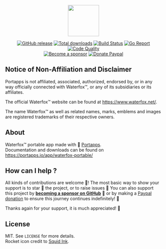 <p align="center"><a href="https://portapps.io/app/waterfox-portable/" target="_blank"><img width="100" src="https://github.com/portapps/waterfox-portable/blob/master/res/papp.png"></a></p>

<p align="center">
  <a href="https://portapps.io/app/waterfox-portable/#download"><img src="https://img.shields.io/github/release/portapps/waterfox-portable.svg?style=flat-square" alt="GitHub release"></a>
  <a href="https://portapps.io/app/waterfox-portable/#download"><img src="https://img.shields.io/github/downloads/portapps/waterfox-portable/total.svg?style=flat-square" alt="Total downloads"></a>
  <a href="https://travis-ci.com/portapps/waterfox-portable"><img src="https://img.shields.io/travis/com/portapps/waterfox-portable/master.svg?style=flat-square" alt="Build Status"></a>
  <a href="https://goreportcard.com/report/github.com/portapps/waterfox-portable"><img src="https://goreportcard.com/badge/github.com/portapps/waterfox-portable?style=flat-square" alt="Go Report"></a>
  <a href="https://app.codacy.com/gh/portapps/waterfox-portable"><img src="https://img.shields.io/codacy/grade/f4ff55cc864e44a6b04d660944f96422.svg?style=flat-square" alt="Code Quality"></a>
  <br /><a href="https://github.com/sponsors/crazy-max"><img src="https://img.shields.io/badge/sponsor-crazy--max-181717.svg?logo=github&style=flat-square" alt="Become a sponsor"></a>
  <a href="https://www.paypal.me/crazyws"><img src="https://img.shields.io/badge/donate-paypal-00457c.svg?logo=paypal&style=flat-square" alt="Donate Paypal"></a>
</p>

## Notice of Non-Affiliation and Disclaimer

Portapps is not affiliated, associated, authorized, endorsed by, or in any way officially connected with Waterfox™, or any of its subsidiaries or its affiliates.

The official Waterfox™ website can be found at https://www.waterfox.net/.

The name Waterfox™ as well as related names, marks, emblems and images are registered trademarks of their respective owners.

## About

Waterfox™ portable app made with 🚀 [Portapps](https://portapps.io).<br />
Documentation and downloads can be found on https://portapps.io/app/waterfox-portable/

## How can I help ?

All kinds of contributions are welcome :raised_hands:! The most basic way to show your support is to star :star2: the project, or to raise issues :speech_balloon: You can also support this project by [**becoming a sponsor on GitHub**](https://github.com/sponsors/crazy-max) :clap: or by making a [Paypal donation](https://www.paypal.me/crazyws) to ensure this journey continues indefinitely! :rocket:

Thanks again for your support, it is much appreciated! :pray:

## License

MIT. See `LICENSE` for more details.<br />
Rocket icon credit to [Squid Ink](http://thesquid.ink).
